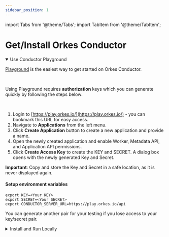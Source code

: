 ```yaml
---
sidebar_position: 1
---
```

import Tabs from '@theme/Tabs';
import TabItem from '@theme/TabItem';

# Get/Install Orkes Conductor

<base target="_blank" />

<details open><summary>Use Conductor Playground</summary>
<p>

[Playground](https://play.orkes.io/) is the easiest way to get started on Orkes Conductor.

<br/>

Using Playground requires __authorization__ keys which you can generate quickly by following the steps below:

<br/>

1. Login to [https://play.orkes.io/](https://play.orkes.io/) - you can bookmark this URL for easy access.
2. Navigate to __Applications__ from the left menu.
3. Click __Create Application__ button to create a new application and provide a name.
4. Open the newly created application and enable Worker, Metadata API, and Application API permissions.
5. Click __Create Access Key__ to create the KEY and SECRET.  A dialog box opens with the newly generated Key and Secret. 

__Important__: Copy and store the Key and Secret in a safe location, as it is never displayed again.


#### Setup environment variables
```shell
export KEY=<Your KEY>
export SECRET=<Your SECRET>
export CONDUCTOR_SERVER_URL=https://play.orkes.io/api
```

You can generate another pair for your testing if you lose access to your key/secret pair.

</p>
</details>

<details><summary>Install and Run Locally</summary>
<p>

##### Pre-requisites: `Docker` should be installed.
Run the following command on the Unix, Linux or Mac OSX to download the container and start.
```shell
curl https://raw.githubusercontent.com/orkes-io/orkes-conductor-community/main/scripts/run_local.sh | sh
```

Alternatively, you can also run the container command explicitly:
```shell
docker run --init -p 8080:8080 -p 1234:5000 --mount source=redis,target=/redis \
--mount source=postgres,target=/pgdata orkesio/orkes-conductor-community-standalone:latest
```

Note the target folders for Redis and Postgres data. You can empty these if you want to reset your local installation.

<br/>

#### Setup environment variables
```shell
export CONDUCTOR_SERVER_URL=http://localhost:8080/api
```

</p>
</details>